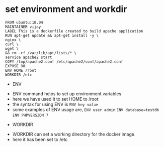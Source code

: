 # set environment and workdir

```
FROM ubuntu:18.04
MAINTAINER vijay
LABEL This is a dockerfile created to build apache application
RUN apt-get update && apt-get install -y \
nginx \
curl \
wget \
&& rm -rf /var/lib/apt/lists/* \
service apache2 start
COPY /tmp/apache2.conf /etc/apache2/conf/apache2.conf
EXPOSE 80
ENV HOME /root
WORKDIR /etc
```

* ENV
- ENV command helps to set up environment variables
- here we have used it to set HOME to /root
- the syntax for using ENV is
  `ENV key value`
- some examples of ENV usage are,
  `ENV user admin`
  `ENV database=testdb`
  `ENV PHPVERSION 7`

* WORKDIR
- WORKDIR can set a working directory for the docker image.
- here it has been set to /etc
